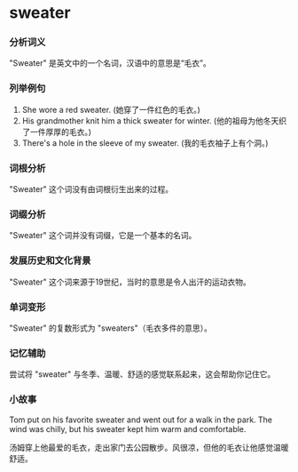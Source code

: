 # sweater

### 分析词义

  

"Sweater" 是英文中的一个名词，汉语中的意思是“毛衣”。

  

### 列举例句

  

1.  She wore a red sweater. (她穿了一件红色的毛衣。)
2.  His grandmother knit him a thick sweater for winter. (他的祖母为他冬天织了一件厚厚的毛衣。)
3.  There's a hole in the sleeve of my sweater. (我的毛衣袖子上有个洞。)

  

### 词根分析

  

"Sweater" 这个词没有由词根衍生出来的过程。

  

### 词缀分析

  

"Sweater" 这个词并没有词缀，它是一个基本的名词。

  

### 发展历史和文化背景

  

"Sweater" 这个词来源于19世纪，当时的意思是令人出汗的运动衣物。

  

### 单词变形

  

"Sweater" 的复数形式为 "sweaters"（毛衣多件的意思）。

  

### 记忆辅助

  

尝试将 "sweater" 与冬季、温暖、舒适的感觉联系起来，这会帮助你记住它。

  

### 小故事

  

Tom put on his favorite sweater and went out for a walk in the park. The wind was chilly, but his sweater kept him warm and comfortable.

  

汤姆穿上他最爱的毛衣，走出家门去公园散步。风很凉，但他的毛衣让他感觉温暖舒适。
